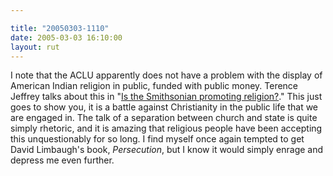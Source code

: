 ```yaml
---

title: "20050303-1110"
date: 2005-03-03 16:10:00
layout: rut
---
```


<p> I note that the ACLU apparently does not have a problem
with the display of American Indian religion in public, funded
with public money.  Terence Jeffrey talks about this in "<a href="http://www.townhall.com/columnists/terencejeffrey/tj20050302.shtml">Is
the Smithsonian promoting religion?</a>."  This just goes to show
you, it is a battle against Christianity in the public life that we
are engaged in.  The talk of a separation between church and state is
quite simply rhetoric, and it is amazing that religious people have
been accepting this unquestionably for so long.  I find myself once
again tempted to get David Limbaugh's book, <em>Persecution</em>,
but I know it would simply enrage and depress me even further.</p>

